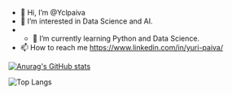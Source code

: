 - 👋 Hi, I’m @Yclpaiva
- 👀 I’m interested in Data Science and AI.
- - 🌱 I’m currently learning Python and Data Science.
- 📫 How to reach me https://www.linkedin.com/in/yuri-paiva/

<!---
Yclpaiva/Yclpaiva is a ✨ special ✨ repository because its `README.md` (this file) appears on your GitHub profile.
You can click the Preview link to take a look at your changes.
--->
[![Anurag's GitHub stats](https://github-readme-stats.vercel.app/api?username=Yclpaiva&show&theme=dark&icons=true)](https://github.com/Yclpaiva/github-readme-stats)

![Top Langs](https://github-readme-stats.vercel.app/api/top-langs/?username=Yclpaiva&langs&icons=true&theme=dark&count=8&layout=Demo )
